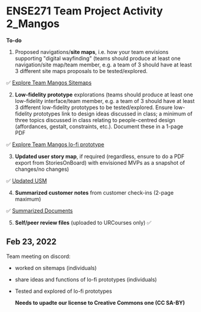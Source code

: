 # ENSE271 Team Project Activity 2_Mangos

**To-do**

1. Proposed navigations/**site maps**, i.e. how your team envisions supporting "digital wayfinding" (teams should produce at least one navigation/site map/team member, e.g. a team of 3 should have at least 3 different site maps proposals to be tested/explored.

✅  [Explore Team Mangos Sitemaps](https://github.com/havr67/mangosense271/tree/activity_2/Sitemaps)

2. **Low-fidelity prototype** explorations (teams should produce at least one low-fidelity interface/team member, e.g. a team of 3 should have at least 3 different low-fidelity prototypes to be tested/explored.
Ensure low-fidelity prototypes link to design ideas discussed in class; a minimum of three topics discussed in class relating to people-centred design (affordances, gestalt, constraints, etc.). Document these in a 1-page PDF

✅  [Explore Team Mangos lo-fi prototype](https://github.com/havr67/mangosense271/tree/activity_2/Sitemaps)

3. **Updated user story map**, if required (regardless, ensure to do a PDF export from StoriesOnBoard) with envisioned MVPs as a snapshot of changes/no changes)

✅ [Updated USM](https://github.com/havr67/mangosense271/blob/activity_2/Ense271_mangos_USM%20(UPDATED).pdf)

4. **Summarized customer notes** from customer check-ins (2-page maximum)

✅ [Summarized Documents](https://github.com/havr67/mangosense271/blob/activity_2/Feb%2028_Check-ins%20notes.pdf)

5. **Self/peer review files** (uploaded to URCourses only) ✅ 


## Feb 23, 2022
Team meeting on discord:
- worked on sitemaps (individuals)
- share ideas and functions of lo-fi prototypes (individuals)
- Tested and explored of lo-fi prototypes 

 

  
  **Needs to upadte our license to Creative Commons one (CC SA-BY)**
  
